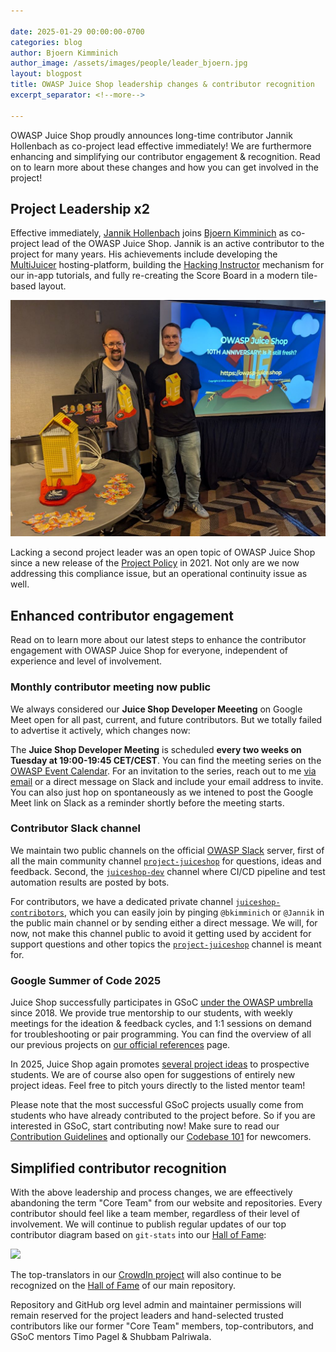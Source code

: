 ```yaml
---

date: 2025-01-29 00:00:00-0700
categories: blog
author: Bjoern Kimminich
author_image: /assets/images/people/leader_bjoern.jpg
layout: blogpost
title: OWASP Juice Shop leadership changes & contributor recognition
excerpt_separator: <!--more-->

---
```


OWASP Juice Shop proudly announces long-time contributor Jannik Hollenbach as co-project lead effective immediately! We are furthermore enhancing and simplifying our contributor engagement & recognition. Read on to learn more about these changes and how you can get involved in the project!

<!--more-->

## Project Leadership x2

Effective immediately, [Jannik Hollenbach](https://infosec.exchange/@jannik) joins [Bjoern Kimminich](https://bsky.app/profile/bkimminich.bsky.social) as co-project lead of the OWASP Juice Shop. Jannik is an active contributor to the project for many years. His achievements include developing the [MultiJuicer](https://github.com/juice-shop/multi-juicer) hosting-platform, building the [Hacking Instructor](https://pwning.owasp-juice.shop/companion-guide/latest/part1/challenges.html#_hacking_instructor) mechanism for our in-app tutorials, and fully re-creating the Score Board in a modern tile-based layout.

![](/assets/images/posts/juice-shop-leadership/juice-shop_project-leaders.jpg)

Lacking a second project leader was an open topic of OWASP Juice Shop since a new release of the [Project Policy](https://owasp.org/www-policy/operational/projects) in 2021. Not only are we now addressing this compliance issue, but an operational continuity issue as well. 

## Enhanced contributor engagement

Read on to learn more about our latest steps to enhance the contributor engagement with OWASP Juice Shop for everyone, independent of experience and level of involvement.

### Monthly contributor meeting now public

We always considered our **Juice Shop Developer Meeeting** on Google Meet open for all past, current, and future contributors. But we totally failed to advertise it actively, which changes now:

The **Juice Shop Developer Meeting** is scheduled **every two weeks on Tuesday at 19:00-19:45 CET/CEST**. You can find the meeting series on the [OWASP Event Calendar](https://calendar.google.com/calendar/embed?src=hl6cjgs6ep1h7oniqgueu2bhbo%40group.calendar.google.com). For an invitation to the series, reach out to me [via email](mailto:bjoern.kimminich@owasp.org) or a direct message on Slack and include your email address to invite. You can also just hop on spontaneously as we intened to post the Google Meet link on Slack as a reminder shortly before the meeting starts.

### Contributor Slack channel

We maintain two public channels on the official [OWASP Slack](https://owasp.org/slack/invite) server, first of all the main community channel [`project-juiceshop`](https://owasp.slack.com/archives/C255XSY04) for questions, ideas and feedback. Second, the [`juiceshop-dev`](https://owasp.slack.com/archives/CCGNHE0F4) channel where CI/CD pipeline and test automation results are posted by bots.

For contributors, we have a dedicated private channel [`juiceshop-contribotors`](https://owasp.slack.com/archives/C05SF88UU73), which you can easily join by pinging `@bkimminich` or `@Jannik` in the public main channel or by sending either a direct message. We will, for now, not make this channel public to avoid it getting used by accident for support questions and other topics the [`project-juiceshop`](https://owasp.slack.com/archives/C255XSY04) channel is meant for.

### Google Summer of Code 2025

Juice Shop successfully participates in GSoC [under the OWASP umbrella](https://owasp.org/www-community/initiatives/gsoc/gsoc2025) since 2018. We provide true mentorship to our students, with weekly meetings for the ideation & feedback cycles, and 1:1 sessions on demand for troubleshooting or pair programming. You can find the overview of all our previous projects on [our official references](https://github.com/juice-shop/juice-shop/blob/master/REFERENCES.md#googlesummerofcode) page.

In 2025, Juice Shop again promotes [several project ideas](https://owasp.org/www-community/initiatives/gsoc/gsoc2025ideas#owasp-juice-shop) to prospective students. We are of course also open for suggestions of entirely new project ideas. Feel free to pitch yours directly to the listed mentor team!

Please note that the most successful GSoC projects usually come from students who have already contributed to the project before. So if you are interested in GSoC, start contributing now! Make sure to read our [Contribution Guidelines](https://pwning.owasp-juice.shop/companion-guide/latest/part3/contribution.html) and optionally our [Codebase 101](https://pwning.owasp-juice.shop/companion-guide/latest/part3/codebase.html) for newcomers.

## Simplified contributor recognition

With the above leadership and process changes, we are effeectively abandoning the term "Core Team" from our website and repositories. Every contributor should feel like a team member, regardless of their level of involvement. We will continue to publish regular updates of our top contributor diagram based on `git-stats` into our [Hall of Fame](https://github.com/juice-shop/juice-shop/blob/master/HALL_OF_FAME.md#github-contributors):

![](https://raw.githubusercontent.com/juice-shop/juice-shop/refs/heads/master/screenshots/git-stats.png)

The top-translators in our [CrowdIn project](https://crowdin.com/project/owasp-juice-shop) will also continue to be recognized on the [Hall of Fame](https://github.com/juice-shop/juice-shop/blob/master/HALL_OF_FAME.md#translators) of our main repository. 

Repository and GitHub org level admin and maintainer permissions will remain reserved for the project leaders and hand-selected trusted contributors like our former "Core Team" members, top-contributors, and GSoC mentors Timo Pagel & Shubbam Palriwala.  
